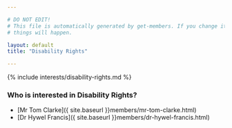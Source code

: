 ```yaml
---

# DO NOT EDIT!
# This file is automatically generated by get-members. If you change it, bad
# things will happen.

layout: default
title: "Disability Rights"

---
```


{% include interests/disability-rights.md %}

### Who is interested in Disability Rights?


* [Mr Tom Clarke]({ site.baseurl }}members/mr-tom-clarke.html)
* [Dr Hywel Francis]({ site.baseurl }}members/dr-hywel-francis.html)
